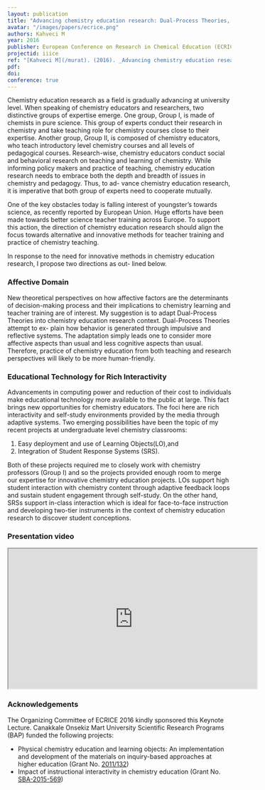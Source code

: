 ```yaml
---
layout: publication
title: "Advancing chemistry education research: Dual-Process Theories, Learning Objects and Student Response Systems (Keynote Lecture)"
avatar: "/images/papers/ecrice.png"
authors: Kahveci M
year: 2016
publisher: European Conference on Research in Chemical Education (ECRICE)
projectid: iiice
ref: "[Kahveci M](/murat). (2016). _Advancing chemistry education research: Dual-Process Theories, Learning Objects and Student Response Systems_ (Keynote Lecture). Paper presented at the European Conference on Research in Chemical Education (ECRICE), Barcelona. September 7 – 10, 2016."
pdf: 
doi:
conference: true
---
```


Chemistry education research as a field is gradually advancing at university level. When speaking of chemistry educators and researchers, two distinctive groups of expertise emerge. One group, Group I, is made of chemists in pure science. This group of experts conduct their research in chemistry and take teaching role for chemistry courses close to their expertise. Another group, Group II, is composed of chemistry educators, who teach introductory level chemistry courses and all levels of pedagogical courses. Research-wise, chemistry educators conduct social and behavioral research on teaching and learning of chemistry. While informing policy makers and practice of teaching, chemistry education research needs to embrace both the depth and breadth of issues in chemistry and pedagogy. Thus, to ad- vance chemistry education research, it is imperative that both group of experts need to cooperate mutually.

One of the key obstacles today is falling interest of youngster’s towards science, as recently reported by European Union. Huge efforts have been made towards better science teacher training across Europe. To support this action, the direction of chemistry education research should align the focus towards alternative and innovative methods for teacher training and practice of chemistry teaching.

In response to the need for innovative methods in chemistry education research, I propose two directions as out- lined below.

### Affective Domain

New theoretical perspectives on how affective factors are the determinants of decision-making process and their implications to chemistry learning and teacher training are of interest. My suggestion is to adapt Dual-Process Theories into chemistry education research context. Dual-Process Theories attempt to ex- plain how behavior is generated through impulsive and reflective systems. The adaptation simply leads one to consider more affective aspects than usual and less cognitive aspects than usual. Therefore, practice of chemistry education from both teaching and research perspectives will likely to be more human-friendly.

### Educational Technology for Rich Interactivity

Advancements in computing power and reduction of their cost to individuals make educational technology more available to the public at large. This fact brings new opportunities for chemistry educators. The foci here are rich interactivity and self-study environments provided by the media through adaptive systems. Two emerging possibilities have been the topic of my recent projects at undergraduate level chemistry classrooms:

  1. Easy deployment and use of Learning Objects(LO),and
  2. Integration of Student Response Systems (SRS).

Both of these projects required me to closely work with chemistry professors (Group I) and so the projects provided enough room to merge our expertise for innovative chemistry education projects. LOs support high student interaction with chemistry content through adaptive feedback loops and sustain student engagement through self-study. On the other hand, SRSs support in-class interaction which is ideal for face-to-face instruction and developing two-tier instruments in the context of chemistry education research to discover student conceptions.

### Presentation video

<iframe width="560" height="315" src="https://www.youtube.com/embed/KxyM3wIwnUc" frameborder="1" allow="accelerometer; autoplay; encrypted-media; gyroscope; picture-in-picture" allowfullscreen></iframe>

### Acknowledgements

The Organizing Committee of ECRICE 2016 kindly sponsored this Keynote Lecture. Canakkale Onsekiz Mart University Scientific Research Programs (BAP) funded the following projects:

 - Physical chemistry education and learning objects: An implementation and development of the materials on inquiry-based approaches at higher education (Grant No. [2011/132](/projects/pchem-lo/))
 - Impact of instructional interactivity in chemistry education (Grant No. [SBA-2015-569](/projects/instructional-interactivity/))
